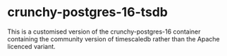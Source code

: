 # crunchy-postgres-16-tsdb

This is a customised version of the crunchy-postgres-16 container containing the community version of timescaledb rather than the Apache licenced variant.
